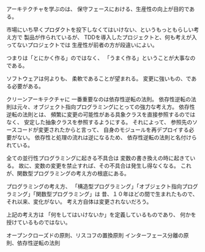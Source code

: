 アーキテクチャを学ぶのは、
保守フェースにおける、生産性の向上が目的である。

市場にいち早くプロダクトを投下しなくてはいけない、というもっともらしい考え方で
製品が作られているが、
TDDを導入したプロジェクトと、何も考えが入ってないプロジェクトでは
生産性が前者の方が段違いによい。

つまりは「とにかく作る」のではなく、
「うまく作る」ということが大事なのである。

ソフトウェアは何よりも、
柔軟であることが望まれる。
変更に強いもの、である必要がある。

クリーンアーキテクチャに
一番重要なのは依存性逆転の法則。
依存性逆転の法則は元々、オブジェクト指向プログラミングにとっての強力な考え方。
依存性逆転の法則とは、
頻繁に変更の可能性がある具象クラスを直接参照するのではなく、
安定した抽象クラスを参照するようにする。
それによって、
参照先のソースコードが変更されたからと言って、
自身のモジュールを再デプロイする必要がない。
依存性と処理の流れは逆になるため、
依存性逆転の法則と名付けられている。

全ての並行性プログラミングに起きる不具合は
変数の書き換えの時に起きている。
故に、変数の変更を禁止すれば、その不具合は発生し得なくなる。
これが、関数型プログラミングの考え方の根底にある。

プログラミングの考え方、
「構造型プログラミング」「オブジェクト指向プログラミング」「関数型プログラミング」は
昔、１０年ほどの間で生まれたもので、それ以来、変化がない。
考え方自体は変更されないだろう。

上記の考え方は
「何をしてはいけないか」を定義しているものであり、
何かを授けているものではない。

オープンクローズドの原則、リスコフの置換原則
インターフェース分離の原則、依存性逆転の法則

